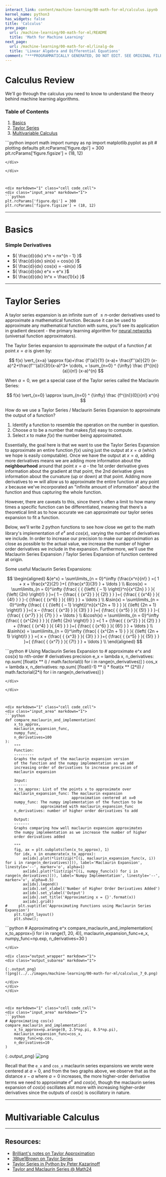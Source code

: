 ```yaml
---
interact_link: content/machine-learning/00-math-for-ml/calculus.ipynb
kernel_name: python3
has_widgets: false
title: 'Calculus'
prev_page:
  url: /machine-learning/00-math-for-ml/README
  title: 'Math for Machine Learning'
next_page:
  url: /machine-learning/00-math-for-ml/linalg-de
  title: 'Linear Algebra and Differential Equations'
comment: "***PROGRAMMATICALLY GENERATED, DO NOT EDIT. SEE ORIGINAL FILES IN /content***"
---
```



# Calculus Review

We'll go through the calculus you need to know to understand the theory behind machine learning algorithms.

### Table of Contents
1. [Basics](#basics)
2. [Taylor Series](#taylor)
3. [Multivariable Calculus](#multivar)



<div markdown="1" class="cell code_cell">
<div class="input_area" markdown="1">
```python
import math
import numpy as np
import matplotlib.pyplot as plt
# plotting defaults
plt.rcParams['figure.dpi'] = 300
plt.rcParams['figure.figsize'] = (18, 12)

```
</div>

</div>



<div markdown="1" class="cell code_cell">
<div class="input_area" markdown="1">
```python
plt.rcParams['figure.dpi'] = 300
plt.rcParams['figure.figsize'] = (18, 12)

```
</div>

</div>



---
# Basics<a id='basics'></a>

### Simple Derivatives
- ${ \frac{d}{dx} x^n = nx^{n - 1} }$
- ${ \frac{d}{dx} sin(x) = cos(x) }$
- ${ \frac{d}{dx} cos(x) = -sin(x) }$
- ${ \frac{d}{dx} e^x = e^x }$
- ${ \frac{d}{dx} ln^x = \frac{1}{x} }$



---
# Taylor Series<a id='taylor'></a>

A taylor series expansion is an infinite sum of $\leq n$-order derivatives used to approximate a mathematical function. Because it can be used to approximate any mathematical function with sums, you'll see its application in gradient descent - the primary learning algorithm for [neural networks](https://jeffchenchengyi.github.io/machine-learning/03-neural-networks/basics/math-of-nn.html) (universal function approximators).

The Taylor Series expansion to approximate the output of a function $f$ at point $x=a$ is given by:

$$
f(x) \vert_{x=a} \approx f(a)+\frac {f'(a)}{1!} (x-a)+ \frac{f''(a)}{2!} (x-a)^2+\frac{f'''(a)}{3!}(x-a)^3+ \cdots, = \sum_{n=0} ^ {\infty} \frac {f^{(n)}(a)}{n!} (x-a)^{n}
$$

When $a=0$, we get a special case of the Taylor series called the Maclaurin Series:

$$
f(x) \vert_{x=0} \approx \sum_{n=0} ^ {\infty} \frac {f^{(n)}(0)}{n!} x^{n}
$$

How do we use a Taylor Series / Maclaurin Series Expansion to approximate the output of a function?
1. Identify a function to resemble the operation on the number in question.
2. Choose $a$ to be a number that makes $f(a)$ easy to compute.
3. Select $x$ to make $f(x)$ the number being approximated.

Essentially, the goal here is that we want to use the Taylor Series Expansion to approximate an entire function $f(x)$ using just the output at $x=a$ (which we hope is easily computable). Once we have the output at $x=a$, adding more derivatives means we are adding more information about the **neighbourhood** around that point $x=a$ - the 1st order derivative gives information about the gradient at that point, the 2nd derivative gives information about the curvature (up or down) at that point. Adding more derivatives to $\infty$ will allow us to approximate the entire function at any point $x$ because we've incorporated an "infinite amount of information" about the function and thus capturing the whole function. 

However, there are caveats to this, since there's often a limit to how many times a specific function can be differentiated, meaning that there's a theoretical limit as to how accurate we can approximate our taylor series expansion to fit a function. 

Below, we'll write 2 python functions to see how close we get to the math library's implementation of $e^x$  and $cos(x)$, varying the number of derivatives we include. In order to increase our precision to make our approximation as close as possible to the actual value, we increase the number of higher order derivatives we include in the expansion. Furthermore, we'll use the Maclaurin Series Expansion / Taylor Series Expansion of function centered at origin.

Some useful Maclaurin Series Expansions:

$$
\begin{aligned}
&{e^x} = \sum\limits_{n = 0}^\infty  {\frac{x^n}{n!} } ={ 1 + x + \frac{x^2}{2!} }+{ {\frac{x^3}{3!} } +  \ldots } \\
&\cos(x) = \sum\limits_{n = 0}^\infty  {\frac{ { { {\left( { – 1} \right)}^n}{x^{2n} } } }{ {\left( {2n} \right)!} } }={ 1 – {\frac{ { {x^2} } }{ {2!} } } }+{ {\frac{ { {x^4} } }{ {4!} } } }-{ {\frac{ { {x^6} } }{ {6!} } } +  \ldots } \\
&\sin(x) = \sum\limits_{n = 0}^\infty  {\frac{ { { {\left( { – 1} \right)}^n}{x^{2n + 1} } } }{ {\left( {2n + 1} \right)!} } }={ x – {\frac{ { {x^3} } }{ {3!} } } }+{ {\frac{ { {x^5} } }{ {5!} } } }-{ {\frac{ { {x^7} } }{ {7!} } } +  \ldots } \\
&\cosh(x) = \sum\limits_{n = 0}^\infty  {\frac{ { {x^{2n} } } }{ {\left( {2n} \right)!} } } ={ 1 + {\frac{ { {x^2} } }{ {2!} } } + {\frac{ { {x^4} } }{ {4!} } } }+{ {\frac{ { {x^6} } }{ {6!} } } +  \ldots } \\
&\sinh(x) = \sum\limits_{n = 0}^\infty  {\frac{ { {x^{2n + 1} } } }{ {\left( {2n + 1} \right)!} } } ={ x + {\frac{ { {x^3} } }{ {3!} } } }+{ {\frac{ { {x^5} } }{ {5!} } } }+{ {\frac{ { {x^7} } }{ {7!} } } +  \ldots } \\
\end{aligned}
$$



<div markdown="1" class="cell code_cell">
<div class="input_area" markdown="1">
```python
# Using Maclaurin Series Expansion to 
# approximate e^x and cos(x) to nth-order
# derivatives precision
e_x = lambda x, n_derivatives: np.sum(
    [float(x ** i) / math.factorial(i) for i in range(n_derivatives)]
)
cos_x = lambda x, n_derivatives: np.sum(
    [float((-1) ** i) * float(x ** (2*i)) / math.factorial(2*i) for i in range(n_derivatives)]
)

```
</div>

</div>



<div markdown="1" class="cell code_cell">
<div class="input_area" markdown="1">
```python
def compare_maclaurin_and_implementation(
    x_to_approx,
    maclaurin_expansion_func, 
    numpy_func,
    n_derivatives=100
):
    """
    Function:
    ---------
    Graphs the output of the maclaurin expansion version
    of the function and the numpy implementation as we add
    increasing order of derivatives to increase precision of 
    maclaurin expansion
    
    Input:
    ------
    x_to_approx: List of the points x to approximate over
    maclaurin_expansion_func: The maclaurin expansion 
                              approximation centered at x=0
    numpy_func: The numpy implementation of the function to be 
                approximated with maclaurin_expansion_func
    n_derivatives: number of higher order derivatives to add
    
    Output:
    -------
    Graphs comparing how well maclaurin expansion approximates 
    the numpy implementation as we increase the number of higher
    order derivatives added
    
    """
    fig, ax = plt.subplots(len(x_to_approx), 1)
    for idx, x in enumerate(x_to_approx):
        ax[idx].plot(*list(zip(*[(i, maclaurin_expansion_func(x, i)) for i in range(n_derivatives)])), label='Maclaurin Expansion', linestyle='--', marker='o', alpha=1)
        ax[idx].plot(*list(zip(*[(i, numpy_func(x)) for i in range(n_derivatives)])), label='Numpy Implementation', linestyle='--', marker='v', alpha=0.5)
        ax[idx].legend()
        ax[idx].set_xlabel('Number of Higher Order Derivatives Added')
        ax[idx].set_ylabel('Output')
        ax[idx].set_title('Approximating x = {}'.format(x))
        ax[idx].grid()
#     plt.suptitle('Approximating Functions using Maclaurin Series Expansion')
    plt.tight_layout()
    plt.show();

```
</div>

</div>



<div markdown="1" class="cell code_cell">
<div class="input_area" markdown="1">
```python
# Approximating e^x
compare_maclaurin_and_implementation(
    x_to_approx=[i for i in range(1, 20, 4)],
    maclaurin_expansion_func=e_x, 
    numpy_func=np.exp,
    n_derivatives=30
)

```
</div>

<div class="output_wrapper" markdown="1">
<div class="output_subarea" markdown="1">

{:.output_png}
![png](../../images/machine-learning/00-math-for-ml/calculus_7_0.png)

</div>
</div>
</div>



<div markdown="1" class="cell code_cell">
<div class="input_area" markdown="1">
```python
# Approximating cos(x)
compare_maclaurin_and_implementation(
    x_to_approx=np.arange(0, 2.5*np.pi, 0.5*np.pi),
    maclaurin_expansion_func=cos_x, 
    numpy_func=np.cos,
    n_derivatives=10
)

```
</div>

<div class="output_wrapper" markdown="1">
<div class="output_subarea" markdown="1">

{:.output_png}
![png](../../images/machine-learning/00-math-for-ml/calculus_8_0.png)

</div>
</div>
</div>



Recall that the `e_x` and `cos_x` maclaurin series expansions we wrote were centered at $a=0$, and from the two graphs above, we observe that as the distance $x-a$ where $a=0$ increases, the more higher-order derivative terms we need to approximate $e^x$ and $cos(x)$, though the maclaurin series expansion of $cos(x)$ oscillates alot more with increasing higher-order derivatives since the outputs of $cos(x)$ is oscillatory in nature.



---
# Multivariable Calculus<a id='multivar'></a>



---
## Resources:
- [Brilliant's notes on Taylor Approximation](https://brilliant.org/wiki/taylor-series-approximation/)
- [3Blue1Brown on Taylor Series](https://www.youtube.com/watch?v=3d6DsjIBzJ4)
- [Taylor Series in Python by Peter Kazarinoff](https://pythonforundergradengineers.com/creating-taylor-series-functions-with-python.html)
- [Taylor and Maclaurin Series @ Math24](https://www.math24.net/taylor-maclaurin-series/)

